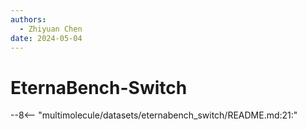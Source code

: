 ```yaml
---
authors:
  - Zhiyuan Chen
date: 2024-05-04
---
```


# EternaBench-Switch

--8<-- "multimolecule/datasets/eternabench_switch/README.md:21:"
